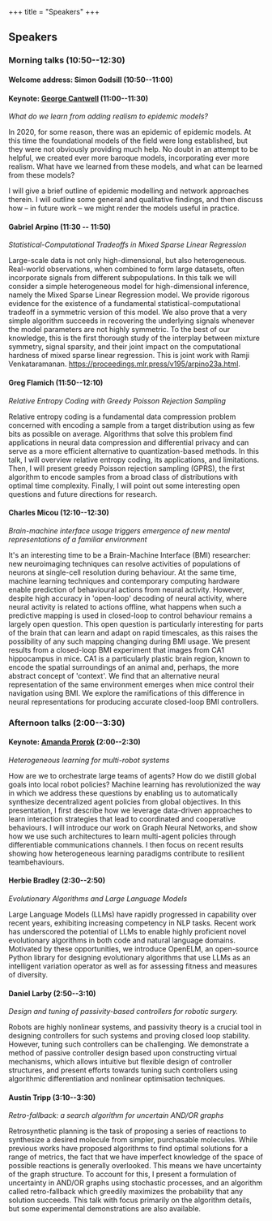+++
title = "Speakers"
+++

## Speakers

### Morning talks (10:50--12:30)

#### Welcome address: Simon Godsill (10:50--11:00)

#### Keynote: [George Cantwell](https://www.george-cantwell.com/) (11:00--11:30)

*What do we learn from adding realism to epidemic models?*

In 2020, for some reason, there was an epidemic of epidemic models.  At this time the foundational models of the field were long established, but they were not obviously providing much help.  No doubt in an attempt to be helpful, we created ever more baroque models, incorporating ever more realism.  What have we learned from these models, and what can be learned from these models?

 

I will give a brief outline of epidemic modelling and network approaches therein.  I will outline some general and qualitative findings, and then discuss how – in future work – we might render the models useful in practice.

#### Gabriel Arpino (11:30 -- 11:50)

*Statistical-Computational Tradeoffs in Mixed Sparse Linear Regression*

Large-scale data is not only high-dimensional, but also heterogeneous. Real-world observations, when combined to form large datasets, often incorporate signals from different subpopulations. In this talk we will consider a simple heterogeneous model for high-dimensional inference, namely the Mixed Sparse Linear Regression model. We provide rigorous evidence for the existence of a fundamental statistical-computational tradeoff in a symmetric version of this model. We also prove that a very simple algorithm succeeds in recovering the underlying signals whenever the model parameters are not highly symmetric. To the best of our knowledge, this is the first thorough study of the interplay between mixture symmetry, signal sparsity, and their joint impact on the computational hardness of mixed sparse linear regression. This is joint work with Ramji Venkataramanan. https://proceedings.mlr.press/v195/arpino23a.html.

#### Greg Flamich (11:50--12:10)

*Relative Entropy Coding with Greedy Poisson Rejection Sampling*

Relative entropy coding is a fundamental data compression problem concerned with encoding a sample from a target distribution using as few bits as possible on average. Algorithms that solve this problem find applications in neural data compression and differential privacy and can serve as a more efficient alternative to quantization-based methods. In this talk, I will overview relative entropy coding, its applications, and limitations. Then, I will present greedy Poisson rejection sampling (GPRS), the first algorithm to encode samples from a broad class of distributions with optimal time complexity. Finally, I will point out some interesting open questions and future directions for research.

#### Charles Micou (12:10--12:30)

*Brain-machine interface usage triggers emergence of new mental representations of a familiar environment*

It's an interesting time to be a Brain-Machine Interface (BMI) researcher: new neuroimaging techniques can resolve activities of populations of neurons at single-cell resolution during behaviour. At the same time, machine learning techniques and contemporary computing hardware enable prediction of behavioural actions from neural activity. However, despite high accuracy in 'open-loop' decoding of neural activity, where neural activity is related to actions offline, what happens when such a predictive mapping is used in closed-loop to control behaviour remains a largely open question. This open question is particularly interesting for parts of the brain that can learn and adapt on rapid timescales, as this raises the possibility of any such mapping changing during BMI usage. We present results from a closed-loop BMI experiment that images from CA1 hippocampus in mice. CA1 is a particularly plastic brain region, known to encode the spatial surroundings of an animal and, perhaps, the more abstract concept of 'context'. We find that an alternative neural representation of the same environment emerges when mice control their navigation using BMI. We explore the ramifications of this difference in neural representations for producing accurate closed-loop BMI controllers.

### Afternoon talks (2:00--3:30)

#### Keynote: [Amanda Prorok]() (2:00--2:30)

*Heterogeneous learning for multi-robot systems*

How are we to orchestrate large teams of agents? How do we distill global goals into local robot
policies? Machine learning has revolutionized the way in which we address these questions by
enabling us to automatically synthesize decentralized agent policies from global objectives. In
this presentation, I first describe how we leverage data-driven approaches to learn interaction
strategies that lead to coordinated and cooperative behaviours. I will introduce our work on
Graph Neural Networks, and show how we use such architectures to learn multi-agent policies
through differentiable communications channels. I then focus on recent results showing how
heterogeneous learning paradigms contribute to resilient teambehaviours.

#### Herbie Bradley (2:30--2:50)

*Evolutionary Algorithms and Large Language Models*

Large Language Models (LLMs) have rapidly progressed in capability over recent years, exhibiting increasing competency in NLP tasks. Recent work has underscored the potential of LLMs to enable highly proficient novel evolutionary algorithms in both code and natural language domains. Motivated by these opportunities, we introduce OpenELM, an open-source Python library for designing evolutionary algorithms that use LLMs as an intelligent variation operator as well as for assessing fitness and measures of diversity.

#### Daniel Larby (2:50--3:10)

*Design and tuning of passivity-based controllers for robotic surgery.*

Robots are highly nonlinear systems, and passivity theory is a crucial tool in designing controllers for such systems and proving closed loop stability. However, tuning such controllers can be challenging. We demonstrate a method of passive controller design based upon constructing virtual mechanisms, which allows intuitive but flexible design of controller structures, and present efforts towards tuning such controllers using algorithmic differentiation and nonlinear optimisation techniques.

#### Austin Tripp (3:10--3:30)

*Retro-fallback: a search algorithm for uncertain AND/OR graphs*

Retrosynthetic planning is the task of proposing a series of reactions to synthesize a desired molecule from simpler, purchasable molecules. While previous works have proposed algorithms to find optimal solutions for a range of metrics, the fact that we have imperfect knowledge of the space of possible reactions is generally overlooked. This means we have uncertainty of the graph structure. To account for this, I present a formulation of uncertainty in AND/OR graphs using stochastic processes, and an algorithm called retro-fallback which greedily maximizes the probability that any solution succeeds. This talk with focus primarily on the algorithm details, but some experimental demonstrations are also available.
